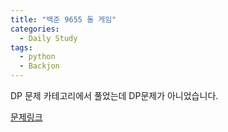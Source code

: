 ```yaml
---
title: "백준 9655 돌 게임"
categories:
  - Daily Study
tags:
  - python
  - Backjon
---
```


DP 문제 카테고리에서 풀었는데 DP문제가 아니었습니다.

[문제링크](https://www.acmicpc.net/problem/9655)


<script src="https://gist.github.com/voka/ba7c65a49ddd51b222954f2043469f10.js"></script>